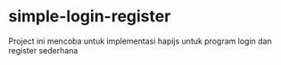 # simple-login-register
Project ini mencoba untuk implementasi hapijs untuk program login dan register sederhana
